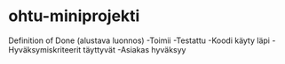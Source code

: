 # ohtu-miniprojekti

Definition of Done (alustava luonnos)
-Toimii
-Testattu
-Koodi käyty läpi
-Hyväksymiskriteerit täyttyvät
-Asiakas hyväksyy
